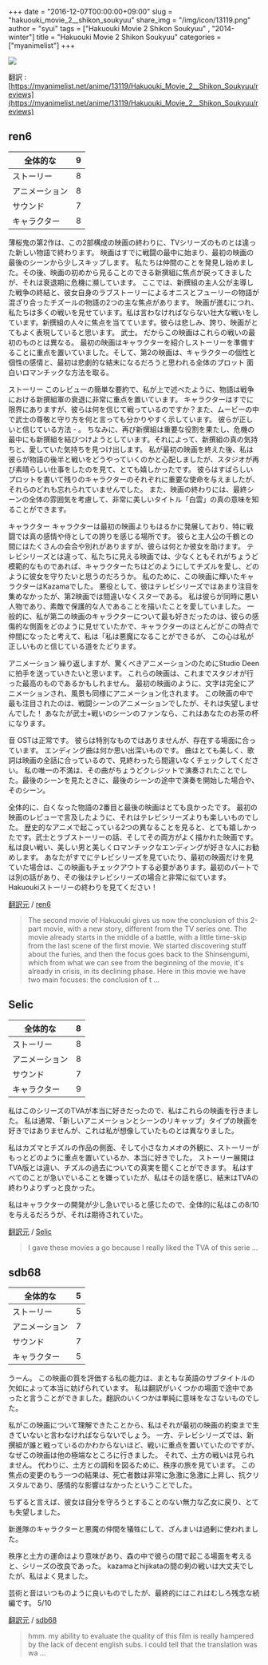 +++
date = "2016-12-07T00:00:00+09:00"
slug = "hakuouki_movie_2__shikon_soukyuu"
share_img = "/img/icon/13119.png"
author = "syui"
tags = ["Hakuouki Movie 2 Shikon Soukyuu" , "2014-winter"]
title = "Hakuouki Movie 2 Shikon Soukyuu"
categories = ["myanimelist"]
+++

![](https://myanimelist.cdn-dena.com/images/anime/12/71796.jpg)


<!--more-->

翻訳 : [https://myanimelist.net/anime/13119/Hakuouki_Movie_2__Shikon_Soukyuu/reviews](https://myanimelist.net/anime/13119/Hakuouki_Movie_2__Shikon_Soukyuu/reviews)


## ren6



全体的な|  9
--- | ---
ストーリー|  8
アニメーション|  8
サウンド|  7
キャラクター|  8

薄桜鬼の第2作は、この2部構成の映画の終わりに、TVシリーズのものとは違った新しい物語で終わります。
映画はすでに戦闘の最中に始まり、最初の映画の最後のシーンから少しスキップします。 私たちは仲間のことを発見し始めました。その後、映画の初めから見ることのできる新撰組に焦点が戻ってきましたが、それは衰退期に危機に瀕しています。
ここでは、新撰組の主人公が主導した戦争の終結と、彼女自身のラブストーリーによるオニスとフューリーの物語が混ざり合ったチズールの物語の2つの主な焦点があります。
映画が進むにつれ、私たちは多くの戦いを見せています。私は言わなければならない壮大な戦いをしています。新撰組の人々に焦点を当てています。彼らは悲しみ、誇り、映画がとてもよく表現していると思います。 武士。 だからこの映画はこれらの戦いの最初のものとは異なる。 最初の映画はキャラクターを紹介しストーリーを準備することに重点を置いていました。そして、第2の映画は、キャラクターの個性と個性の感情と、最初は悲劇的な結末になるだろうと思われる全体のプロット 面白いロマンチックな方法を取る。

ストーリー
このレビューの簡単な要約で、私が上で述べたように、物語は戦争における新撰組軍の衰退に非常に重点を置いています。 キャラクターはすでに限界にありますが、彼らは何を信じて戦っているのですか？また、ムービーの中で武士の尊敬と守り方を何と言っても分かりやすく示しています。 彼らが正しいと信じている方法 - 。 ちなみに、再び新撰組は重要な役割を果たし、危機の最中にも新撰組を結びつけようとしています。それによって、新撰組の真の気持ちと、愛していた気持ちを見つけ出します。
私が最初の映画を終えた後、私は彼らが物語の後半と戦いをどうやっていくのかと心配しましたが、スタジオが再び素晴らしい仕事をしたのを見て、とても嬉しかったです。 彼らはすばらしいプロットを書いて残りのキャラクターのそれぞれに重要な使命を与えましたが、それらのどれも忘れられていませんでした。
また、映画の終わりには、最終シーンの全体の雰囲気を考慮して、非常に美しいタイトル「白雲」の真の意味を知ることができます。

キャラクター
キャラクターは最初の映画よりもはるかに発展しており、特に戦闘では真の感情や侍としての誇りを感じる場所です。
彼らと主人公の千鶴との間にはたくさんの会合や別れがありますが、彼らは何とか彼女を助けます。 テレビシリーズとは違って、私たちに見える映画では、少なくともそれがちょうど模範的なものであれば、キャラクターたちはどのようにしてチズルを愛し、どのように彼女を守りたいと思うのだろうか。
私のために、この映画に輝いたキャラクターはKazamaでした。 悪役として、彼はテレビシリーズではあまり注目を集めなかったが、第2映画では間違いなくスターである。 私は彼らが同時に悪い人物であり、素敵で保護的な人であることを描いたことを愛していました。
一般的に、私が第二の映画のキャラクターについて最も好きだったのは、彼らの感傷的な側面をどのように見せていたかで、キャラクターのほとんどがこの時点で仲間になったと考えて、私は「私は悪魔になることができるが、 この心は私が正しいものと信じている道をたどります。

アニメーション
繰り返しますが、驚くべきアニメーションのためにStudio Deenに拍手を送っていきたいと思います。 これらの映画は、これまでスタジオが行った最高のものであるかもしれません。 最初の映画のように、文字は完全にアニメーションされ、風景も同様にアニメーション化されます。 この映画の中で最も注目されたのは、戦闘シーンのアニメーションでしたが、それは失望しませんでした！ あなたが武士+戦いのシーンのファンなら、これはあなたのお茶の杯になります。

音
OSTは正常です。 彼らは特別なものではありませんが、存在する場面に合っています。 エンディング曲は何か思い出深いものです。 曲はとても美しく、歌詞は映画の全話に合っているので、見終わったら間違いなくチェックしてください。 私の唯一の不満は、その曲がちょうどクレジットで演奏されたことでした。最後のシーンを見たときに、最後のシーンの途中で演奏を開始した場合や、 そのシーン。

全体的に、白くなった物語の2番目と最後の映画はとても良かったです。 最初の映画のレビューで言及したように、それはテレビシリーズよりも楽しいものでした。 歴史的なアニメで起こっている2つの異なることを見ると、とても嬉しかったです。武士とラブストーリーの話、そしてその両方がよく描かれた映画です。 私は良い戦い、美しい男と美しくロマンチックなエンディングが好きな人にお勧めします。 あなたがすでにテレビシリーズを見ていたり、最初の映画だけを見ていた場合は、この映画もチェックアウトする必要があります。最初のパートでは別の話があり、その後はテレビシリーズの場合と非常に似ています。
Hakuoukiストーリーの終わりを見てください！

[翻訳元](https://myanimelist.net/reviews.php?id=188945) / [ren6](https://myanimelist.net/profile/ren6/reviews)


> The second movie of Hakuouki gives us now the conclusion of this 2-part movie, with a new story, different from the TV series one.   The movie already starts in the middle of a battle, with a little time-skip from the last scene of the first movie. We started discovering stuff about the furies, and then the focus goes back to the Shinsengumi, which from what we can see from the beginning of the movie, it's already in crisis, in its declining phase.   Here in this movie we have two main focuses: the conclusion of t ...

## Selic



全体的な|  8
--- | ---
ストーリー|  8
アニメーション|  8
サウンド|  7
キャラクター|  9

私はこのシリーズのTVAが本当に好きだったので、私はこれらの映画を行きました。 私は通常、「新しいアニメーションとシーンのリキャップ」タイプの映画を好きではありませんが、これは私が想像していたものとは異なりました。

私はカズマとチズルの作品の側面、そして小さなカメオの外観に、ストーリーがもっとどのように重点を置いているか、本当に好きでした。 ストーリー展開はTVA版とは違い、チズルの過去についての真実を聞くことができます。 私はすべてのことが急いでいることを嫌っていたが、私はその話を感じ、結末はTVAの終わりよりずっと良かった。

私はキャラクターの開発が少し急いでいると感じたので、全体的に私はこの8/10を与えるだろうが、それは期待されていた。

[翻訳元](https://myanimelist.net/reviews.php?id=185413) / [Selic](https://myanimelist.net/profile/Selic/reviews)


> I gave these movies a go because I really liked the TVA of this serie ...

## sdb68



全体的な|  5
--- | ---
ストーリー|  5
アニメーション|  7
サウンド|  7
キャラクター|  5

うーん。 この映画の質を評価する私の能力は、まともな英語のサブタイトルの欠如によって本当に妨げられています。 私は翻訳がいくつかの場面で途中であったと言うことができました。翻訳のいくつかは単純に意味をなさないものでした。

私がこの映画について理解できたことから、私はそれが最初の映画の約束まで生きていないと言わなければならないでしょう。 一方、テレビシリーズでは、新撰組が誰と戦っているのかわからないほど、戦いに重点を置いていたのですが、なぜこの映画は他の極端なところに行きました。 それで、土方の戦いは見られません。 代わりに、土方との調和を図るために、秩序の旅を見ています。 この焦点の変更のもう一つの結果は、死亡者数は非常に急激に急激に上昇し、抗クリスタルであり、感情的な影響はなかったということでした。

ちずると言えば、彼女は自分を守ろうとすることのない無力な乙女に戻り、とても失望しました。

新進隊のキャラクターと悪魔の仲間を犠牲にして、ざんまいは過剰に使われました。

秩序と土方の運命はより意味があり、森の中で彼らの間で起こる場面を考えると、シリーズの改良であった。  kazamaとhijikataの間の剣の戦いは大丈夫でしたが、私はよく見ました。

芸術と音はいつものように良いものでしたが、最終的にはこれはむしろ残念な続編です。  5/10

[翻訳元](https://myanimelist.net/reviews.php?id=183329) / [sdb68](https://myanimelist.net/profile/sdb68/reviews)


> hmm. my ability to evaluate the quality of this film is really hampered by the lack of decent english subs. i could tell that the translation was wa ...
